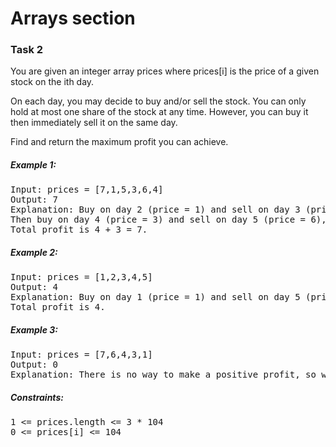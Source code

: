<h1>Arrays section</h1>

<h3>Task 2</h2>
<p>You are given an integer array prices where prices[i] is the price of a given stock on the ith day.</p>
<p>On each day, you may decide to buy and/or sell the stock. You can only hold at most one share of the stock at any time. However, you can buy it then immediately sell it on the same day.</p>
<p>Find and return the maximum profit you can achieve.</p>
   
<h5>Example 1:</h5>
<pre>
Input: prices = [7,1,5,3,6,4]
Output: 7
Explanation: Buy on day 2 (price = 1) and sell on day 3 (price = 5), profit = 5-1 = 4.
Then buy on day 4 (price = 3) and sell on day 5 (price = 6), profit = 6-3 = 3.
Total profit is 4 + 3 = 7.
</pre>

<h5>Example 2:</h5>
<pre>
Input: prices = [1,2,3,4,5]
Output: 4
Explanation: Buy on day 1 (price = 1) and sell on day 5 (price = 5), profit = 5-1 = 4.
Total profit is 4.
</pre>

<h5>Example 3:</h5>
<pre>
Input: prices = [7,6,4,3,1]
Output: 0
Explanation: There is no way to make a positive profit, so we never buy the stock to achieve the maximum profit of 0.
</pre> 

<h5>Constraints:</h5>
<pre>
1 <= prices.length <= 3 * 104
0 <= prices[i] <= 104
</pre> 
